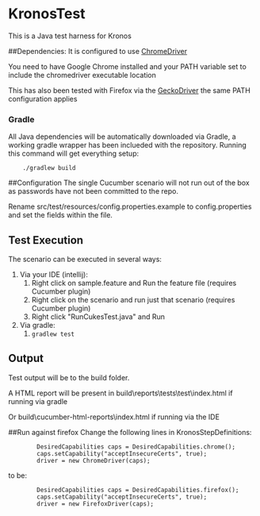 # KronosTest
This is a Java test harness for Kronos

##Dependencies:
It is configured to use [ChromeDriver](https://sites.google.com/a/chromium.org/chromedriver/)

You need to have Google Chrome installed and your PATH variable set to include the chromedriver
executable location

This has also been tested with Firefox via the [GeckoDriver](https://github.com/mozilla/geckodriver/releases)
the same PATH configuration applies

### Gradle
All Java dependencies will be automatically downloaded via Gradle, a working gradle wrapper has
been inclueded with the repository. Running this command will get everything setup:
```
    ./gradlew build
```

##Configuration
The single Cucumber scenario will not run out of the box as passwords have not been committed to the repo.

Rename src/test/resources/config.properties.example to config.properties and set the fields
within the file.

## Test Execution
The scenario can be executed in several ways:
1. Via your IDE (intellij):
    1. Right click on sample.feature and Run the feature file (requires Cucumber plugin)
    2. Right click on the scenario and run just that scenario (requires Cucumber plugin)
    3. Right click "RunCukesTest.java" and Run
2. Via gradle:
    1. ```gradlew test```
    
## Output
Test output will be to the build folder.

A HTML report will be present in build\reports\tests\test\index.html if running via gradle

Or build\cucumber-html-reports\index.html if running via the IDE

##Run against firefox
Change the following lines in KronosStepDefinitions:
```
        DesiredCapabilities caps = DesiredCapabilities.chrome();
        caps.setCapability("acceptInsecureCerts", true);
        driver = new ChromeDriver(caps);
```

to be:
```
        DesiredCapabilities caps = DesiredCapabilities.firefox();
        caps.setCapability("acceptInsecureCerts", true);
        driver = new FirefoxDriver(caps);
```

